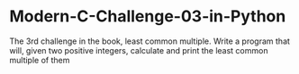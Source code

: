 # Modern-C-Challenge-03-in-Python
The 3rd challenge in the book, least common multiple. Write a program that will, given two positive integers, calculate and print the least common multiple of them
